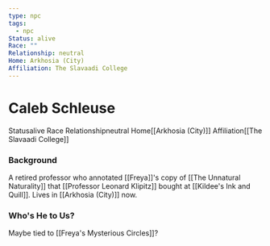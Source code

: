 ```yaml
---
type: npc
tags:
  - npc
Status: alive
Race: ""
Relationship: neutral
Home: Arkhosia (City)
Affiliation: The Slavaadi College
---
```


# Caleb Schleuse
<span class="dataview inline-field"><span class="inline-field-key">Status</span><span class="inline-field-value">alive</span></span>
<span class="dataview inline-field"><span class="inline-field-key">Race</span><span class="inline-field-value"></span></span>
<span class="dataview inline-field"><span class="inline-field-key">Relationship</span><span class="inline-field-value">neutral</span></span>
<span class="dataview inline-field"><span class="inline-field-key">Home</span><span class="inline-field-value">[[Arkhosia (City)]]</span></span>
<span class="dataview inline-field"><span class="inline-field-key">Affiliation</span><span class="inline-field-value">[[The Slavaadi College]]</span></span>

### Background
A retired professor who annotated [[Freya]]'s copy of [[The Unnatural Naturality]] that [[Professor Leonard Klipitz]] bought at [[Kildee's Ink and Quill]]. Lives in [[Arkhosia (City)]] now. 

### Who's He to Us?
Maybe tied to [[Freya's Mysterious Circles]]?


